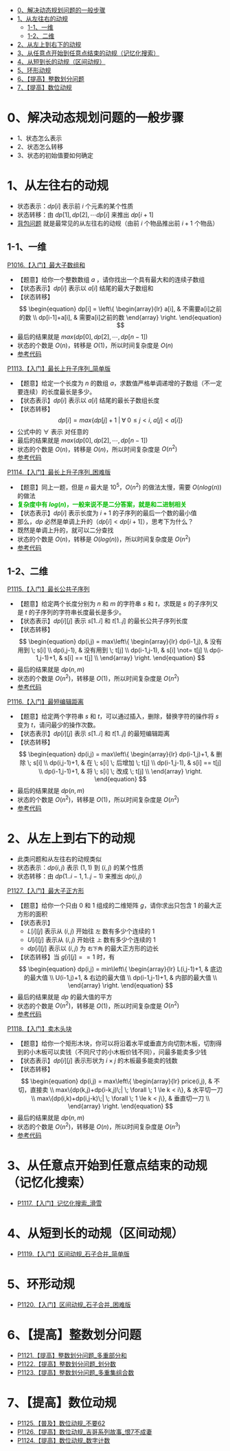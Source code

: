 - [0、解决动态规划问题的一般步骤](#0解决动态规划问题的一般步骤)
- [1、从左往右的动规](#1从左往右的动规)
  - [1-1、一维](#1-1一维)
  - [1-2、二维](#1-2二维)
- [2、从左上到右下的动规](#2从左上到右下的动规)
- [3、从任意点开始到任意点结束的动规（记忆化搜索）](#3从任意点开始到任意点结束的动规记忆化搜索)
- [4、从短到长的动规（区间动规）](#4从短到长的动规区间动规)
- [5、环形动规](#5环形动规)
- [6、【提高】整数划分问题](#6提高整数划分问题)
- [7、【提高】数位动规](#7提高数位动规)

# 0、解决动态规划问题的一般步骤
- 1、状态怎么表示
- 2、状态怎么转移
- 3、状态的初始值要如何确定

# 1、从左往右的动规
- 状态表示：$dp[i]$ 表示前 $i$ 个元素的某个性质
- 状态转移：由 $dp[1], dp[2], \cdots dp[i]$ 来推出 $dp[i + 1]$
- [背包问题](https://www.gzezoi.cn/d/gzezoi2023/p/P0008) 就是最常见的从左往右的动规（由前 $i$ 个物品推出前 $i+1$ 个物品）

## 1-1、一维
[P1016.【入门】最大子数组和](https://www.gzezoi.cn/d/gzezoi2023/p/P1016)
- 【题意】给你一个整数数组 $a$ ，请你找出一个具有最大和的连续子数组
- 【状态表示】$dp[i]$ 表示以 $a[i]$ 结尾的最大子数组和
- 【状态转移】
$$
\begin{equation}
dp[i] = \left\{
\begin{array}{lr}
a[i], & 不需要a[i]之前的数 \\
dp[i-1]+a[i], & 需要a[i]之前的数
\end{array}
\right.
\end{equation}
$$
- 最后的结果就是 $max(dp[0], dp[2], \cdots, dp[n-1])$
- 状态的个数是 $O(n)$，转移是 $O(1)$，所以时间复杂度是 $O(n)$
- [参考代码](https://www.gzezoi.cn/d/gzezoi2023/record/6559b97df7726adb17dd3ad8)


[P1113.【入门】最长上升子序列_简单版](https://www.gzezoi.cn/d/gzezoi2023/p/P1113)
- 【题意】给定一个长度为 $n$ 的数组 $a$，求数值严格单调递增的子数组（不一定要连续）的长度最长是多少。
- 【状态表示】$dp[i]$ 表示以 $a[i]$ 结尾的最长子数组长度
- 【状态转移】
$$
dp[i] = max\{dp[j]+1 \;| \; \forall \; 0 \le j < i, \; a[j] < a[i]\}
$$
- 公式中的 $\forall$ 表示 对任意的 
- 最后的结果就是 $max(dp[0], dp[2], \cdots, dp[n-1])$
- 状态的个数是 $O(n)$，转移是 $O(n)$，所以时间复杂度是 $O(n^2)$
- [参考代码](https://www.gzezoi.cn/d/gzezoi2023/record/662f67279118344962471efb)

[P1114.【入门】最长上升子序列_困难版](https://www.gzezoi.cn/d/gzezoi2023/p/P1114)
- 【题意】同上一题，但是 $n$ 最大是 $10^5$，$O(n^2)$ 的做法太慢，需要 $O(nlog(n))$ 的做法
- **<font color="#00BB00">复杂度中有 $log(n)$，一般来说不是二分答案，就是和二进制相关</font>**
- 【状态表示】$dp[i]$ 表示长度为 $i+1$ 的子序列的最后一个数的最小值
- 那么，$dp$ 必然是单调上升的（$dp[i] < dp[i+1]$），思考下为什么？
- 既然是单调上升的，就可以二分查找
- 状态的个数是 $O(n)$，转移是 $O(log(n))$，所以时间复杂度是 $O(n^2)$
- [参考代码](https://www.gzezoi.cn/d/gzezoi2023/record/661c9b7d46e7b78e56ee0712)

## 1-2、二维
[P1115.【入门】最长公共子序列](https://www.gzezoi.cn/d/gzezoi2023/p/P1115)
- 【题意】给定两个长度分别为 $n$ 和 $m$ 的字符串 $s$ 和 $t$，求既是 $s$ 的子序列又是 $t$ 的子序列的字符串长度最长是多少。
- 【状态表示】$dp[i][j]$ 表示 $s[1..i]$ 和 $t[1..j]$ 的最长公共子序列长度
- 【状态转移】
$$
\begin{equation}
dp(i,j) = max\left\{
\begin{array}{lr}
dp(i-1,j), & 没有用到 \; s[i] \\
dp(i,j-1), & 没有用到 \; t[j]  \\
dp(i-1,j-1), & s[i] \not= t[j] \\
dp(i-1,j-1)+1, & s[i] == t[j] \\
\end{array}
\right.
\end{equation}
$$
- 最后的结果就是 $dp(n,m)$
- 状态的个数是 $O(n^2)$，转移是 $O(1)$，所以时间复杂度是 $O(n^2)$
- [参考代码](https://www.gzezoi.cn/d/gzezoi2023/record/661ca1ef46e7b78e56ee0733)

[P1116.【入门】最短编辑距离](https://www.gzezoi.cn/d/gzezoi2023/p/P1116)
- 【题意】给定两个字符串 $s$ 和 $t$，可以通过插入，删除，替换字符的操作将 $s$ 变为 $t$，请问最少的操作次数。
- 【状态表示】$dp[i][j]$ 表示 $s[1..i]$ 和 $t[1..j]$ 的最短编辑距离
- 【状态转移】
$$
\begin{equation}
dp(i,j) = max\left\{
\begin{array}{lr}
dp(i-1,j)+1, & 删除 \; s[i] \\
dp(i,j-1)+1, & 在 \; s[i] \; 后增加 \; t[j]  \\
dp(i-1,j-1), & s[i] == t[j] \\
dp(i-1,j-1)+1, & 将 \; s[i] \; 改成 \; t[j] \\
\end{array}
\right.
\end{equation}
$$
- 最后的结果就是 $dp(n,m)$
- 状态的个数是 $O(n^2)$，转移是 $O(1)$，所以时间复杂度是 $O(n^2)$
- [参考代码](https://www.gzezoi.cn/d/gzezoi2023/record/661cc63d46e7b78e56ee0848)

# 2、从左上到右下的动规
- 此类问题和从左往右的动规类似
- 状态表示：$dp(i,j)$ 表示 $(1, 1)$ 到 $(i, j)$ 的某个性质
- 状态转移：由 $dp(1..i-1,1..j-1)$ 来推出 $dp(i,j)$

[P1127.【入门】最大子正方形](https://www.gzezoi.cn/d/gzezoi2023/p/P1127)
- 【题意】给你一个只由 $0$ 和 $1$ 组成的二维矩阵 $g$，请你求出只包含 $1$ 的最大正方形的面积
- 【状态表示】
  - $L[i][j]$ 表示从 $(i, j)$ 开始往 `左` 数有多少个连续的 1
  - $U[i][j]$ 表示从 $(i, j)$ 开始往 `上` 数有多少个连续的 1
  - $dp[i][j]$ 表示以 $(i, j)$ 为 `右下角` 的最大正方形的边长
- 【状态转移】当 $g[i][j] == 1$ 时，有
$$
\begin{equation}
dp(i,j) = min\left\{
\begin{array}{lr}
L(i,j-1)+1, & 底边的最大值 \\
U(i-1,j)+1, & 右边的最大值 \\
dp(i-1,j-1)+1, & 内部的最大值 \\
\end{array}
\right.
\end{equation}
$$
- 最后的结果就是 $dp$ 的最大值的平方
- 状态的个数是 $O(n^2)$，转移是 $O(1)$，所以时间复杂度是 $O(n^2)$
- [参考代码](https://www.gzezoi.cn/d/gzezoi2023/record/6630a65491183449624720a9)

[P1118.【入门】卖木头块](https://www.gzezoi.cn/d/gzezoi2023/p/P1118)
- 【题意】给你一个矩形木块，你可以将沿着水平或垂直方向切割木板，切割得到的小木板可以卖钱（不同尺寸的小木板价钱不同），问最多能卖多少钱
- 【状态表示】$dp[i][j]$ 表示形状为 $i \times j$ 的木板最多能卖的钱数
- 【状态转移】
$$
\begin{equation}
dp(i,j) = max\left\{
\begin{array}{lr}
price(i,j), & 不切，直接卖 \\
max\{dp(k,j)+dp(i-k,j)\;| \; \forall \; 1 \le k < i\}, & 水平切一刀 \\
max\{dp(i,k)+dp(i,j-k)\;| \; \forall \; 1 \le k < j\}, & 垂直切一刀 \\
\end{array}
\right.
\end{equation}
$$
- 最后的结果就是 $dp(n,m)$
- 状态的个数是 $O(n^2)$，转移是 $O(n)$，所以时间复杂度是 $O(n^3)$
- [参考代码](https://www.gzezoi.cn/d/gzezoi2023/record/661e30a746e7b78e56ee1241)

# 3、从任意点开始到任意点结束的动规（记忆化搜索）
- [P1117.【入门】记忆化搜索_滑雪](https://www.gzezoi.cn/d/gzezoi2023/p/P1117)

# 4、从短到长的动规（区间动规）
- [P1119.【入门】区间动规_石子合并_简单版](https://www.gzezoi.cn/d/gzezoi2023/p/P1119)

# 5、环形动规
- [P1120.【入门】区间动规_石子合并_困难版](https://www.gzezoi.cn/d/gzezoi2023/p/P1120)

# 6、【提高】整数划分问题
- [P1121.【提高】整数划分问题_多重部分和](https://www.gzezoi.cn/d/gzezoi2023/p/P1121)
- [P1122.【提高】整数划分问题_划分数](https://www.gzezoi.cn/d/gzezoi2023/p/P1122)
- [P1123.【提高】整数划分问题_多重集组合数](https://www.gzezoi.cn/d/gzezoi2023/p/P1123)

# 7、【提高】数位动规
- [P1125.【普及】数位动规_不要62](https://www.gzezoi.cn/d/gzezoi2023/p/P1125)
- [P1126.【提高】数位动规_吉哥系列故事_恨7不成妻](https://www.gzezoi.cn/d/gzezoi2023/p/P1126)
- [P1124.【提高】数位动规_数字计数](https://www.gzezoi.cn/d/gzezoi2023/p/P1127)


